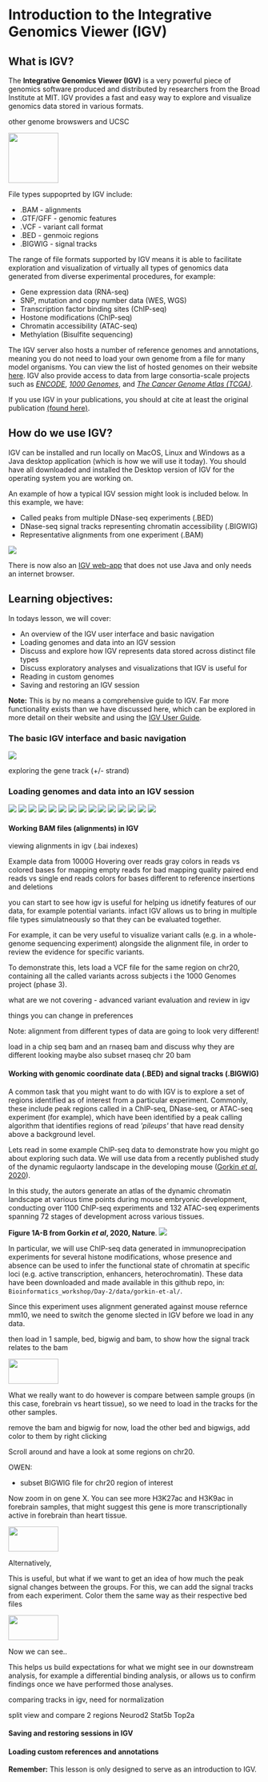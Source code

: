 
# Introduction to the Integrative Genomics Viewer (IGV) 

## What is IGV?

The **Integrative Genomics Viewer (IGV)** is a very powerful piece of genomics software produced and distributed by researchers from the Broad Institute at MIT. IGV provides a fast and easy way to explore and visualize genomics data stored in various formats. 


other genome browswers and UCSC



<img src="../figures/igv.png" height="100" width="100"/>

File types suppoprted by IGV include:  
* .BAM - alignments  
* .GTF/GFF - genomic features  
* .VCF - variant call format  
* .BED - genmoic regions   
* .BIGWIG - signal tracks  

The range of file formats supported by IGV means it is able to facilitate exploration and visualization of virtually all types of genomics data generated from diverse experimental procedures, for example: 
* Gene expression data (RNA-seq)  
* SNP, mutation and copy number data (WES, WGS)  
* Transcription factor binding sites (ChIP-seq)  
* Hostone modifications (ChIP-seq)  
* Chromatin accessibility (ATAC-seq)  
* Methylation (Bisulfite sequencing)  

The IGV server also hosts a number of reference genomes and annotations, meaning you do not need to load your own genome from a file for many model organisms. You can view the list of hosted genomes on their website [here](http://software.broadinstitute.org/software/igv/Genomes). IGV also provide access to data from large consortia-scale projects such as [*ENCODE*](https://www.encodeproject.org/), [*1000 Genomes*](https://www.internationalgenome.org/home), and [*The Cancer Genome Atlas (TCGA)*](https://www.cancer.gov/about-nci/organization/ccg/research/structural-genomics/tcga). 

If you use IGV in your publications, you should at cite at least the original publication [(found here)](https://www.nature.com/articles/nbt.1754). 

## How do we use IGV?

IGV can be installed and run locally on MacOS, Linux and Windows as a Java desktop application (which is how we will use it today). You should have all downloaded and installed the Desktop version of IGV for the operating system you are working on. 

An example of how a typical IGV session might look is included below. In this example, we have:
- Called peaks from multiple DNase-seq experiments (.BED) 
- DNase-seq signal tracks representing chromatin accessibility (.BIGWIG) 
- Representative alignments from one experiment (.BAM) 

![](../figures/igv-example.png)

There is now also an [IGV web-app](https://igv.org/app/) that does not use Java and only needs an internet browser. 

## Learning objectives: 

In todays lesson, we will cover:  
* An overview of the IGV user interface and basic navigation
* Loading genomes and data into an IGV session
* Discuss and explore how IGV represents data stored across distinct file types 
* Discuss exploratory analyses and visualizations that IGV is useful for
* Reading in custom genomes
* Saving and restoring an IGV session 

**Note:** This is by no means a comprehensive guide to IGV. Far more functionality exists than we have discussed here, which can be explored in more detail on their website and using the [IGV User Guide](https://software.broadinstitute.org/software/igv/UserGuide). 

### The basic IGV interface and basic navigation

![](../figures/igv-1.png)



exploring the gene track (+/- strand)


### Loading genomes and data into an IGV session

![](../figures/igv-01.png)
![](../figures/igv-02.png)
![](../figures/igv-03.png)
![](../figures/igv-05.png)
![](../figures/igv-06.png)
![](../figures/igv-07.png)
![](../figures/igv-08.png)
![](../figures/igv-09.png)
![](../figures/igv-10.png)
![](../figures/igv-11.png)
![](../figures/igv-12.png)
![](../figures/igv-13.png)
![](../figures/igv-14.png)
![](../figures/igv-15.png)
![](../figures/igv-16.png)




#### Working BAM files (alignments) in IGV


viewing alignments in igv (.bai indexes)

Example data from 1000G 
Hovering over reads 
gray colors in reads vs colored bases for mapping 
empty reads for bad mapping quality 
paired end reads vs single end reads 
colors for bases different to reference 
insertions and deletions 


you can start to see how igv is useful for helping us idnetify features of our data, for example potential variants. infact IGV allows us to bring in multiple file types simulatneously so that they can be evaluated together. 

For example, it can be very useful to visualize variant calls (e.g. in a whole-genome sequencing experiment) alongside the alignment file, in order to review the evidence for specific variants. 

To demonstrate this, lets load a VCF file for the same region on chr20, containing all the called variants across subjects i the 1000 Genomes project (phase 3). 




what are we not covering - advanced variant evaluation and review in igv 


things you can change in preferences 


Note: alignment from different types of data are going to look very different! 

load in a chip seq bam and an rnaseq bam and discuss why they are different looking 
maybe also subset rnaseq chr 20 bam 









#### Working with genomic coordinate data (.BED) and signal tracks (.BIGWIG)

A common task that you might want to do with IGV is to explore a set of regions identified as of interest from a particular experiment. Commonly, these include peak regions called in a ChIP-seq, DNase-seq, or ATAC-seq experiment (for example), which have been identified by a peak calling algorithm that identifies regions of read *'pileups'* that have read density above a background level. 

Lets read in some example ChIP-seq data to demonstrate how you might go about exploring such data. We will use data from a recently published study of the dynamic regulaorty landscape in the developing mouse ([Gorkin *et al*, 2020](https://www.nature.com/articles/s41586-020-2093-3?proof=t)). 

In this study, the autors generate an atlas of the dynamic chromatin landscape at various time points during mouse embryonic development, conducting over 1100 ChIP-seq experiments and 132 ATAC-seq experiments spanning 72 stages of development across various tissues.

**Figure 1A-B from Gorkin *et al*, 2020, Nature**. 
![](../figures/mouse-atlas-fig1a.png)

In particular, we will use ChIP-seq data generated in immunoprecipation experiments for several histone modifications, whose presence and absence can be used to infer the functional state of chromatin at specific loci (e.g. active transcription, enhancers, heterochromatin). These data have been downloaded and made available in this github repo, in: `Bioinformatics_workshop/Day-2/data/gorkin-et-al/`.

Since this experiment uses alignment generated against mouse refernce mm10, we need to switch the genome slected in IGV before we load in any data. 


then load in 1 sample, bed, bigwig and bam, to show how the signal track relates to the bam 

<img src="../figures/igv_example.png" height="50" width="100"/>


What we really want to do however is compare between sample groups (in this case, forebrain vs heart tissue), so we need to load in the tracks for the other samples. 


remove the bam and bigwig for now, load the other bed and bigwigs, add color to them by right clicking 


Scroll around and have a look at some regions on chr20. 


OWEN: 
- subset BIGWIG file for chr20 region of interest 


Now zoom in on gene X. You can see more H3K27ac and H3K9ac in forebrain samples, that might suggest this gene is more transcriptionally active in forebrain than heart tissue. 

<img src="../figures/igv_example.png" height="50" width="100"/>


Alternatively, 


This is useful, but what if we want to get an idea of how much the peak signal changes between the groups. For this, we can add the signal tracks from each experiment. Color them the same way as their respective bed files 

<img src="../figures/igv_example.png" height="50" width="100"/>


Now we can see.. 

This helps us build expectations for what we might see in our downstream analysis, for example a differential binding analysis, or allows us to confirm findings once we have performed those analyses. 


comparing tracks in igv, need for normalization 


split view and compare 2 regions 
Neurod2 Stat5b Top2a



#### Saving and restoring sessions in IGV 







#### Loading custom references and annotations 






**Remember:** This lesson is only designed to serve as an introduction to IGV. 





